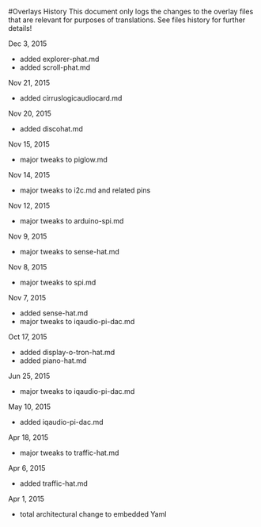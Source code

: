 #Overlays History
This document only logs the changes to the overlay files that are relevant for purposes of translations. See files history for further details!

Dec 3, 2015
- added explorer-phat.md
- added scroll-phat.md

Nov 21, 2015
- added cirruslogicaudiocard.md

Nov 20, 2015
- added discohat.md

Nov 15, 2015
- major tweaks to piglow.md

Nov 14, 2015
- major tweaks to i2c.md and related pins

Nov 12, 2015
- major tweaks to arduino-spi.md

Nov 9, 2015
- major tweaks to sense-hat.md

Nov 8, 2015
- major tweaks to spi.md

Nov 7, 2015
- added sense-hat.md
- major tweaks to iqaudio-pi-dac.md

Oct 17, 2015
- added display-o-tron-hat.md
- added piano-hat.md

Jun 25, 2015
- major tweaks to iqaudio-pi-dac.md

May 10, 2015
- added iqaudio-pi-dac.md

Apr 18, 2015
- major tweaks to traffic-hat.md

Apr 6, 2015
- added traffic-hat.md

Apr 1, 2015
- total architectural change to embedded Yaml